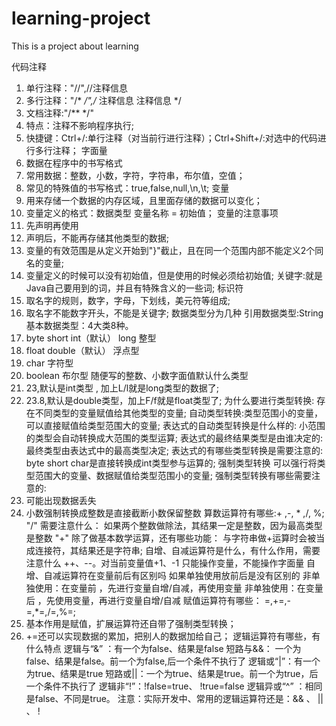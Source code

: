 # learning-project
This is a project about learning





代码注释
1. 单行注释："//",//注释信息
2. 多行注释："/*  */",/* 注释信息 注释信息 */
3. 文档注释:"/**  */"
4. 特点：注释不影响程序执行;
5. 快捷键：Ctrl+/:单行注释（对当前行进行注释）；Ctrl+Shift+/:对选中的代码进行多行注释；
字面量
1. 数据在程序中的书写格式
2. 常用数据：整数，小数，字符，字符串，布尔值，空值；
3. 常见的特殊值的书写格式：true,false,null,\n,\t;
变量
1. 用来存储一个数据的内存区域，且里面存储的数据可以变化；
2. 变量定义的格式：数据类型 变量名称 = 初始值；
变量的注意事项
1. 先声明再使用
2. 声明后，不能再存储其他类型的数据;
3. 变量的有效范围是从定义开始到"}"截止，且在同一个范围内部不能定义2个同名的变量;
4. 变量定义的时候可以没有初始值，但是使用的时候必须给初始值;
关键字:就是Java自己要用到的词，并且有特殊含义的一些词;
标识符
1. 取名字的规则，数字，字母，下划线，美元符等组成;
2. 取名字不能数字开头，不能是关键字;
数据类型分为几种
引用数据类型:String
基本数据类型：4大类8种。
1. byte short int（默认） long 整型
2. float double（默认） 浮点型
3. char 字符型
4. boolean 布尔型
随便写的整数、小数字面值默认什么类型
1. 23,默认是int类型 , 加上L/l就是long类型的数据了;
2. 23.8,默认是double类型，加上F/f就是float类型了;
为什么要进行类型转换:
存在不同类型的变量赋值给其他类型的变量;
自动类型转换:类型范围小的变量，可以直接赋值给类型范围大的变量;
表达式的自动类型转换是什么样的:
小范围的类型会自动转换成大范围的类型运算;
表达式的最终结果类型是由谁决定的:
最终类型由表达式中的最高类型决定;
表达式的有哪些类型转换是需要注意的:
byte short char是直接转换成int类型参与运算的;
强制类型转换
可以强行将类型范围大的变量、数据赋值给类型范围小的变量;
强制类型转换有哪些需要注意的:
1. 可能出现数据丢失
2. 小数强制转换成整数是直接截断小数保留整数
算数运算符有哪些:+ ,-, * ,/, %;
"/" 需要注意什么：
如果两个整数做除法，其结果一定是整数，因为最高类型是整数
"+" 除了做基本数学运算，还有哪些功能：
与字符串做+运算时会被当成连接符，其结果还是字符串;
自增、自减运算符是什么，有什么作用，需要注意什么
++、--。对当前变量值+1、-1
只能操作变量，不能操作字面量
自增、自减运算符在变量前后有区别吗
如果单独使用放前后是没有区别的
非单独使用：在变量前 ，先进行变量自增/自减，再使用变量
非单独使用：在变量后 ，先使用变量，再进行变量自增/自减
赋值运算符有哪些：
=,+=,-=,*=,/=,%=;
1. 基本作用是赋值，扩展运算符还自带了强制类型转换；
2. +=还可以实现数据的累加，把别人的数据加给自己；
逻辑运算符有哪些，有什么特点
逻辑与“&” ：有一个为false、结果是false
短路与&&： 一个为false、结果是false。前一个为false,后一个条件不执行了
逻辑或“|”：有一个为true、结果是true
短路或||：一个为true、结果是true。前一个为true，后一个条件不执行了
逻辑非“!”：!false=true、 !true=false
逻辑异或“^” ：相同是false、不同是true。
注意：实际开发中、常用的逻辑运算符还是：&& 、 || 、 !
